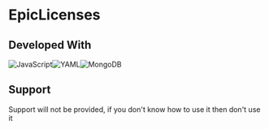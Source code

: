 # EpicLicenses

## Developed With

![JavaScript](https://img.shields.io/badge/javascript-%23323330.svg?style=for-the-badge&logo=javascript&logoColor=%23F7DF1E)![YAML](https://img.shields.io/badge/yaml-%23ffffff.svg?style=for-the-badge&logo=yaml&logoColor=151515)![MongoDB](https://img.shields.io/badge/MongoDB-%234ea94b.svg?style=for-the-badge&logo=mongodb&logoColor=white)

## Support

Support will not be provided, if you don't know how to use it then don't use it
